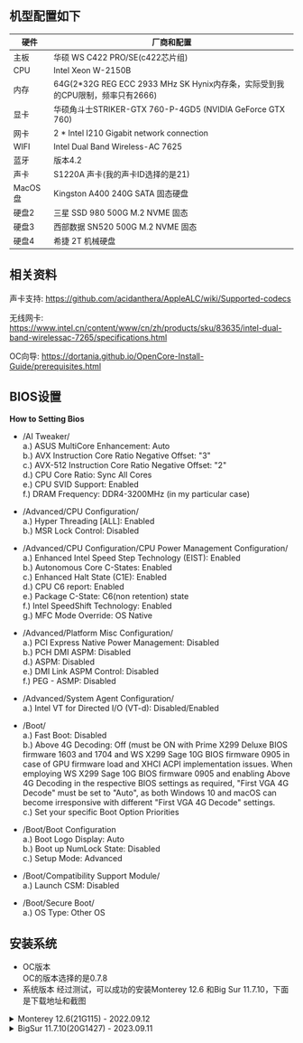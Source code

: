 ## 机型配置如下
|硬件|厂商和配置|
|-|-|
|主板|华硕 WS C422 PRO/SE(c422芯片组)|
|CPU| Intel Xeon W-2150B|
|内存|64G(2*32G REG ECC 2933 MHz SK Hynix内存条，实际受到我的CPU限制，频率只有2666)|
|显卡|华硕角斗士STRIKER-GTX 760-P-4GD5 (NVIDIA GeForce GTX 760)|
|网卡|2 * Intel I210 Gigabit network connection |
|WIFI|Intel Dual Band Wireless-AC 7625|
|蓝牙|版本4.2|
|声卡|S1220A 声卡(我的声卡ID选择的是21)|
|MacOS盘|Kingston A400 240G SATA 固态硬盘|
|硬盘2|三星 SSD 980 500G M.2 NVME 固态|
|硬盘3|西部数据 SN520 500G M.2 NVME 固态|
|硬盘4|希捷 2T 机械硬盘|
## 相关资料
声卡支持: https://github.com/acidanthera/AppleALC/wiki/Supported-codecs

无线网卡: https://www.intel.cn/content/www/cn/zh/products/sku/83635/intel-dual-band-wirelessac-7265/specifications.html

OC向导: https://dortania.github.io/OpenCore-Install-Guide/prerequisites.html

## BIOS设置  
**How to Setting Bios**    
- /AI Tweaker/  
a.) ASUS MultiCore Enhancement: Auto   
b.) AVX Instruction Core Ratio Negative Offset: "3"   
c.) AVX-512 Instruction Core Ratio Negative Offset: "2"   
d.) CPU Core Ratio: Sync All Cores  
e.) CPU SVID Support: Enabled   
f.) DRAM Frequency: DDR4-3200MHz (in my particular case)

- /Advanced/CPU Configuration/  
a.) Hyper Threading [ALL]: Enabled  
b.) MSR Lock Control: Disabled 

- /Advanced/CPU Configuration/CPU Power Management Configuration/  
a.) Enhanced Intel Speed Step Technology (EIST): Enabled  
b.) Autonomous Core C-States: Enabled  
c.) Enhanced Halt State (C1E): Enabled  
d.) CPU C6 report: Enabled  
e.) Package C-State: C6(non retention) state  
f.) Intel SpeedShift Technology: Enabled  
g.) MFC Mode Override: OS Native  

- /Advanced/Platform Misc Configuration/    
a.) PCI Express Native Power Management: Disabled  
b.) PCH DMI ASPM: Disabled  
d.) ASPM: Disabled  
e.) DMI Link ASPM Control: Disabled  
f.)  PEG - ASMP: Disabled  

- /Advanced/System Agent Configuration/  
a.) Intel VT for Directed I/O (VT-d): Disabled/Enabled  

- /Boot/  
a.) Fast Boot: Disabled  
b.) Above 4G Decoding: Off (must be ON with Prime X299 Deluxe BIOS firmware 1603 and 1704 and WS X299 Sage 10G BIOS firmware 0905 in case of GPU firmware load and XHCI ACPI implementation issues. When employing WS X299 Sage 10G BIOS firmware 0905 and enabling Above 4G Decoding in the respective BIOS settings as required, "First VGA 4G Decode" must be set to "Auto", as both Windows 10 and macOS can become irresponsive with different "First VGA 4G Decode" settings.  
c.) Set your specific Boot Option Priorities  
 
- /Boot/Boot Configuration  
a.) Boot Logo Display: Auto   
b.) Boot up NumLock State: Disabled  
c.) Setup Mode: Advanced  
 
- /Boot/Compatibility Support Module/  
a.) Launch CSM: Disabled  
 
- /Boot/Secure Boot/  
a.) OS Type: Other OS  

## 安装系统
- OC版本  
  OC的版本选择的是0.7.8
- 系统版本
经过测试，可以成功的安装Monterey 12.6 和Big Sur 11.7.10，下面是下载地址和截图

<details><summary>Monterey 12.6(21G115) - 2022.09.12</summary>
系统下载地址: https://heipg.cn/macos/macos-monterey-12-6-21g115.html
</details>

<details><summary>BigSur 11.7.10(20G1427) - 2023.09.11</summary>

BUG:   
 
1、目前测试蓝牙有问题，可能链接不上设备  

2、休眠的时候，CPU风扇一直在反复的停转  

系统下载地址:https://heipg.cn/macos/macos-big-sur-11-7-10-20g1427.html  

**系统截图:**

![big sur picture](https://github.com/w55554/WS-C422-PRO-SE/blob/main/images/big_sur.png)
![nvme](https://github.com/w55554/WS-C422-PRO-SE/blob/main/images/nvme.png)
![sata](https://github.com/w55554/WS-C422-PRO-SE/blob/main/images/sata.png)
![pci](https://github.com/w55554/WS-C422-PRO-SE/blob/main/images/pci.png)
![wifi](https://github.com/w55554/WS-C422-PRO-SE/blob/main/images/wifi.png)
![ethernet](https://github.com/w55554/WS-C422-PRO-SE/blob/main/images/ethernet.png)

</details>
